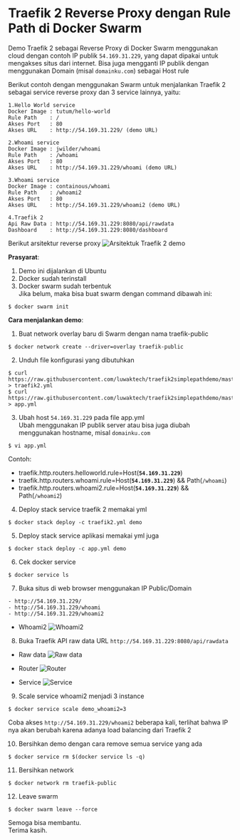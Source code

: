 # Traefik 2 Reverse Proxy dengan Rule Path di Docker Swarm

Demo Traefik 2 sebagai Reverse Proxy di Docker Swarm menggunakan cloud dengan contoh IP publik `54.169.31.229`, yang dapat dipakai untuk mengakses situs dari internet. Bisa juga mengganti IP publik dengan menggunakan Domain (misal `domainku.com`) sebagai Host rule

Berikut contoh dengan menggunakan Swarm untuk menjalankan Traefik 2 sebagai service reverse proxy dan 3 service lainnya, yaitu:
```
1.Hello World service
Docker Image : tutum/hello-world
Rule Path    : /
Akses Port   : 80
Akses URL    : http://54.169.31.229/ (demo URL)

2.Whoami service
Docker Image : jwilder/whoami
Rule Path    : /whoami
Akses Port   : 80
Akses URL    : http://54.169.31.229/whoami (demo URL)

3.Whoami service
Docker Image : containous/whoami
Rule Path    : /whoami2
Akses Port   : 80
Akses URL    : http://54.169.31.229/whoami2 (demo URL)

4.Traefik 2
Api Raw Data : http://54.169.31.229:8080/api/rawdata
Dashboard    : http://54.169.31.229:8080/dashboard
```
Berikut arsitektur reverse proxy
![Arsitektuk Traefik 2 demo](https://user-images.githubusercontent.com/12096917/66353172-9d485500-e98b-11e9-9f89-5233d857e888.JPG)

**Prasyarat**:
1. Demo ini dijalankan di Ubuntu
2. Docker sudah terinstall
3. Docker swarm sudah terbentuk\
Jika belum, maka bisa buat swarm dengan command dibawah ini:
```
$ docker swarm init
```

**Cara menjalankan demo**:
1. Buat network overlay baru di Swarm dengan nama traefik-public
```
$ docker network create --driver=overlay traefik-public
```

2. Unduh file konfigurasi yang dibutuhkan
```
$ curl https://raw.githubusercontent.com/luwaktech/traefik2simplepathdemo/master/traefik2.yml > traefik2.yml
$ curl https://raw.githubusercontent.com/luwaktech/traefik2simplepathdemo/master/app.yml > app.yml
```

3. Ubah host `54.169.31.229` pada file app.yml\
Ubah menggunakan IP publik server atau bisa juga diubah menggunakan hostname, misal `domainku.com`
```
$ vi app.yml
```

Contoh:
- traefik.http.routers.helloworld.rule=Host(**`54.169.31.229`**)
- traefik.http.routers.whoami.rule=Host(**`54.169.31.229`**) && Path(`/whoami`)
- traefik.http.routers.whoami2.rule=Host(**`54.169.31.229`**) && Path(`/whoami2`)


4. Deploy stack service traefik 2 memakai yml
```
$ docker stack deploy -c traefik2.yml demo
```

5. Deploy stack service aplikasi memakai yml juga
```
$ docker stack deploy -c app.yml demo
```

6. Cek docker service
```
$ docker service ls
```

7. Buka situs di web browser menggunakan IP Public/Domain
```
- http://54.169.31.229/
- http://54.169.31.229/whoami
- http://54.169.31.229/whoami2
```
- Whoami2
![Whoami2](https://user-images.githubusercontent.com/12096917/66353931-7b4fd200-e98d-11e9-8953-1edfd87b5002.png)

8. Buka Traefik API raw data URL 
`http://54.169.31.229:8080/api/rawdata`
- Raw data
![Raw data](https://user-images.githubusercontent.com/12096917/66353814-290eb100-e98d-11e9-8b47-c8cc2354182f.png)

- Router
![Router](https://user-images.githubusercontent.com/12096917/66353656-bf8ea280-e98c-11e9-9b0d-7e1a4f6f07ae.png)

- Service
![Service](https://user-images.githubusercontent.com/12096917/66353756-04b2d480-e98d-11e9-820e-9b524c40af5a.png)

9. Scale service whoami2 menjadi 3 instance
```
$ docker service scale demo_whoami2=3
```
Coba akses `http://54.169.31.229/whoami2` beberapa kali, terlihat bahwa IP nya akan berubah karena adanya load balancing dari Traefik 2

10. Bersihkan demo dengan cara remove semua service yang ada
```
$ docker service rm $(docker service ls -q)
```

11. Bersihkan network 
```
$ docker network rm traefik-public 
```

12. Leave swarm
```
$ docker swarm leave --force
```

Semoga bisa membantu.\
Terima kasih.






























